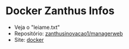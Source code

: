# Docker Zanthus Infos

- Veja o "leiame.txt"
- Repositório: [zanthusinovacao1/managerweb](https://hub.docker.com/repository/docker/zanthusinovacao1/managerweb/general)
- Site: [docker](https://www.docker.com/)
